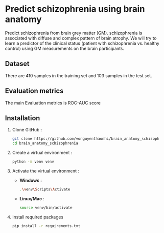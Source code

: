 # Predict schizophrenia using brain anatomy
Predict schizophrenia from brain grey matter (GM). schizophrenia is associated with diffuse and complex pattern of brain atrophy. We will try to learn a predictor of the clinical status (patient with schizophrenia vs. healthy control) using GM measurements on the brain participants.

## Dataset
There are 410 samples in the training set and 103 samples in the test set.

## Evaluation metrics
The main Evaluation metrics is ROC-AUC score

## Installation
1. Clone GitHub :

    ```bash
    git clone https://github.com/vonguyenthaonhi/brain_anatomy_schizophrenia.git
    cd brain_anatomy_schizophrenia
    ```

2. Create a virtual environment :

    ```bash
    python -m venv venv
    ```

3. Activate the virtual environment :

    - **Windows** :

        ```bash
        .\venv\Scripts\Activate
        ```

    - **Linux/Mac** :

        ```bash
        source venv/bin/activate
        ```

4. Install required packages

    ```bash
    pip install -r requirements.txt
    ```

